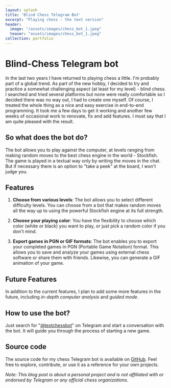 ```yaml
---
layout: splash
title: 'Blind Chess Telegram Bot'
excerpt: "Playing chess - the text version"
header: 
  image: "/assets/images/chess_bot_1.jpeg"
  teaser: "assets/images/chess_bot_1.jpeg"
collection: portfolio
---
```


# Blind-Chess Telegram bot
In the last two years I have returned to playing chess a little. I'm probably part of a global trend. As part of the new hobby, I decided to try and practice a somewhat challenging aspect (at least for my level) - blind chess. I searched and tried several platforms but none were really comfortable so I decided there was no way out, I had to create one myself.
Of course, I treated the whole thing as a nice and easy exercise in end-to-end programming.
It took me a few days to get it working and another few weeks of occasional work to renovate, fix and add features.
I must say that I am quite pleased with the result.

## So what does the bot do?

The bot allows you to play against the computer, at levels ranging from making random moves to the best chess engine in the world - Stockfish. The game is played in a textual way only by writing the moves in the chat. But if necessary there is an option to "take a peek" at the board, I won't judge you.

## Features

1. **Choose from various levels**: The bot allows you to select different difficulty levels. You can choose from a bot that makes random moves all the way up to using the powerful Stockfish engine at its full strength. 

2. **Choose your playing color**: You have the flexibility to choose which color (white or black) you want to play, or just pick a random color if you don't mind. 

3. **Export games in PGN or GIF formats**: The bot enables you to export your completed games in PGN (Portable Game Notation) format. This allows you to save and analyze your games using external chess software or share them with friends. Likewise, you can generate a GIF animation of your game.

## Future Features

In addition to the current features, I plan  to add some more features in the future, including *in-depth computer analysis* and *guided mode*.

## How to use the bot?

Just search for "[@textchessbot](https://t.me/textchessbot)" on Telegram and start a conversation with the bot. It will guide you through the process of starting a new game.

## Source code

The source code for my chess Telegram bot is available on [GitHub](https://github.com/menisadi/ChessBot). Feel free to explore, contribute, or use it as a reference for your own projects.

*Note: This blog post is about a personal project and is not affiliated with or endorsed by Telegram or any official chess organizations.*

